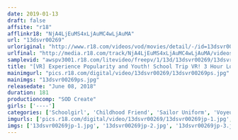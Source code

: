 ```yaml
---
date: 2019-01-13
draft: false
affsite: "r18"
afflinkr18: "NjA4LjEuMS4xLjAuMC4wLjAuMA"
url: "13dsvr00269"
urloriginal: "http://www.r18.com/videos/vod/movies/detail/-/id=13dsvr00269"
urlfinal: "http://media.r18.com/track/NjA4LjEuMS4xLjAuMC4wLjAuMA/videos/vod/movies/detail/-/id=13dsvr00269"
samplevid: "awspv3001.r18.com/litevideo/freepv/1/13d/13dsvr00269/13dsvr00269_dmb_w.mp4"
title: "[VR] Experience Popularity and Youth! School Trip VR! 3 Hour Long Experience! Spend Your Two Day Trip Spying on Girls Bathing and Sneak in the Girls' Room to Have a Stealthy Sex Session with Your Crush! Once in Your Own Room Your Childhood Friend Comes to Give You a Special Visit!"
mainimgurl: "pics.r18.com/digital/video/13dsvr00269/13dsvr00269ps.jpg"
mainimgs: "13dsvr00269ps.jpg"
releasedate: "June 08, 2018"
duration: 181
productioncomp: "SOD Create"
girls: ['----']
categories: ['Schoolgirl', 'Childhood Friend', 'Sailor Uniform', 'Voyeur', 'Creampie', 'VR Exclusive']
imgurls: ['pics.r18.com/digital/video/13dsvr00269/13dsvr00269jp-1.jpg', 'pics.r18.com/digital/video/13dsvr00269/13dsvr00269jp-2.jpg', 'pics.r18.com/digital/video/13dsvr00269/13dsvr00269jp-3.jpg', 'pics.r18.com/digital/video/13dsvr00269/13dsvr00269jp-4.jpg', 'pics.r18.com/digital/video/13dsvr00269/13dsvr00269jp-5.jpg', 'pics.r18.com/digital/video/13dsvr00269/13dsvr00269jp-6.jpg', 'pics.r18.com/digital/video/13dsvr00269/13dsvr00269jp-7.jpg', 'pics.r18.com/digital/video/13dsvr00269/13dsvr00269jp-8.jpg', 'pics.r18.com/digital/video/13dsvr00269/13dsvr00269jp-9.jpg', 'pics.r18.com/digital/video/13dsvr00269/13dsvr00269jp-10.jpg', 'pics.r18.com/digital/video/13dsvr00269/13dsvr00269jp-11.jpg', 'pics.r18.com/digital/video/13dsvr00269/13dsvr00269jp-12.jpg', 'pics.r18.com/digital/video/13dsvr00269/13dsvr00269jp-13.jpg', 'pics.r18.com/digital/video/13dsvr00269/13dsvr00269jp-14.jpg', 'pics.r18.com/digital/video/13dsvr00269/13dsvr00269jp-15.jpg', 'pics.r18.com/digital/video/13dsvr00269/13dsvr00269jp-16.jpg', 'pics.r18.com/digital/video/13dsvr00269/13dsvr00269jp-17.jpg', 'pics.r18.com/digital/video/13dsvr00269/13dsvr00269jp-18.jpg', 'pics.r18.com/digital/video/13dsvr00269/13dsvr00269jp-19.jpg', 'pics.r18.com/digital/video/13dsvr00269/13dsvr00269jp-20.jpg']
imgs: ['13dsvr00269jp-1.jpg', '13dsvr00269jp-2.jpg', '13dsvr00269jp-3.jpg', '13dsvr00269jp-4.jpg', '13dsvr00269jp-5.jpg', '13dsvr00269jp-6.jpg', '13dsvr00269jp-7.jpg', '13dsvr00269jp-8.jpg', '13dsvr00269jp-9.jpg', '13dsvr00269jp-10.jpg', '13dsvr00269jp-11.jpg', '13dsvr00269jp-12.jpg', '13dsvr00269jp-13.jpg', '13dsvr00269jp-14.jpg', '13dsvr00269jp-15.jpg', '13dsvr00269jp-16.jpg', '13dsvr00269jp-17.jpg', '13dsvr00269jp-18.jpg', '13dsvr00269jp-19.jpg', '13dsvr00269jp-20.jpg']
---
```

